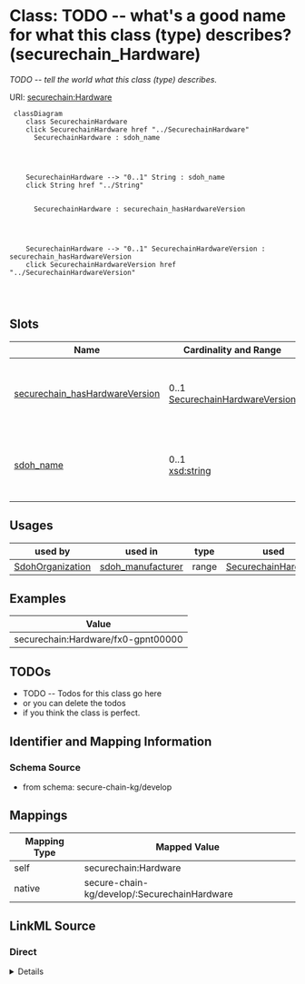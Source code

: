 

# Class: TODO -- what's a good name for what this class (type) describes? (securechain_Hardware)


_TODO -- tell the world what this class (type) describes._





URI: [securechain:Hardware](https://w3id.org/secure-chain/Hardware)






```mermaid
 classDiagram
    class SecurechainHardware
    click SecurechainHardware href "../SecurechainHardware"
      SecurechainHardware : sdoh_name
        
          
    
    
    SecurechainHardware --> "0..1" String : sdoh_name
    click String href "../String"

        
      SecurechainHardware : securechain_hasHardwareVersion
        
          
    
    
    SecurechainHardware --> "0..1" SecurechainHardwareVersion : securechain_hasHardwareVersion
    click SecurechainHardwareVersion href "../SecurechainHardwareVersion"

        
      
```




<!-- no inheritance hierarchy -->


## Slots

| Name | Cardinality and Range | Description | Inheritance |
| ---  | --- | --- | --- |
| [securechain_hasHardwareVersion](../slots/securechain_hasHardwareVersion.md) | 0..1 <br/> [SecurechainHardwareVersion](../classes/SecurechainHardwareVersion.md) | TODO -- tell the world what this slot (predicate) describes | direct |
| [sdoh_name](../slots/sdoh_name.md) | 0..1 <br/> [xsd:string](http://www.w3.org/2001/XMLSchema#string) | TODO -- tell the world what this slot (predicate) describes | direct |





## Usages

| used by | used in | type | used |
| ---  | --- | --- | --- |
| [SdohOrganization](../classes/SdohOrganization.md) | [sdoh_manufacturer](../slots/sdoh_manufacturer.md) | range | [SecurechainHardware](../classes/SecurechainHardware.md) |







## Examples

| Value |
| --- |
| securechain:Hardware/fx0-gpnt00000 |

## TODOs

* TODO -- Todos for this class go here
* or you can delete the todos
* if you think the class is perfect.

## Identifier and Mapping Information







### Schema Source


* from schema: secure-chain-kg/develop




## Mappings

| Mapping Type | Mapped Value |
| ---  | ---  |
| self | securechain:Hardware |
| native | secure-chain-kg/develop/:SecurechainHardware |







## LinkML Source

<!-- TODO: investigate https://stackoverflow.com/questions/37606292/how-to-create-tabbed-code-blocks-in-mkdocs-or-sphinx -->

### Direct

<details>
```yaml
name: securechain_Hardware
description: TODO -- tell the world what this class (type) describes.
title: TODO -- what's a good name for what this class (type) describes?
todos:
- TODO -- Todos for this class go here
- or you can delete the todos
- if you think the class is perfect.
notes:
- There are 53378 instances of this class.
examples:
- value: securechain:Hardware/fx0-gpnt00000
from_schema: secure-chain-kg/develop
slots:
- securechain_hasHardwareVersion
- sdoh_name
class_uri: securechain:Hardware

```
</details>

### Induced

<details>
```yaml
name: securechain_Hardware
description: TODO -- tell the world what this class (type) describes.
title: TODO -- what's a good name for what this class (type) describes?
todos:
- TODO -- Todos for this class go here
- or you can delete the todos
- if you think the class is perfect.
notes:
- There are 53378 instances of this class.
examples:
- value: securechain:Hardware/fx0-gpnt00000
from_schema: secure-chain-kg/develop
attributes:
  securechain_hasHardwareVersion:
    name: securechain_hasHardwareVersion
    description: TODO -- tell the world what this slot (predicate) describes.
    todos:
    - TODO -- Todos for this slot go here
    - or you can delete the todos
    - if you think the class is perfect.
    comments:
    - 57295 occurrences with subject type securechain_Hardware and object type securechain_HardwareVersion.
    examples:
    - value: securechain:Hardware/catalyst_3750x-48p-e securechain:hasHardwareVersion
        securechain:HardwareVersion/catalyst_3750x-48p-e#-
    from_schema: secure-chain-kg/develop
    rank: 1000
    slot_uri: securechain:hasHardwareVersion
    alias: securechain_hasHardwareVersion
    owner: securechain_Hardware
    domain_of:
    - securechain_Hardware
    range: securechain_HardwareVersion
  sdoh_name:
    name: sdoh_name
    description: TODO -- tell the world what this slot (predicate) describes.
    todos:
    - TODO -- Todos for this slot go here
    - or you can delete the todos
    - if you think the class is perfect.
    comments:
    - 53378 occurrences with subject type securechain_Hardware and object type string.
    - 22002 occurrences with subject type sdoh_Organization and object type string.
    - 34469 occurrences with subject type securechain_Software and object type string.
    - 20 occurrences with subject type sdoh_CreativeWork and object type string.
    examples:
    - value: securechain:Hardware/field_programmable_gate_array_programmable_acceleration_card_n3000
        sdoh:name field_programmable_gate_array_programmable_acceleration_card_n3000
    - value: schema:Organization/social_microblogging_pro_project sdoh:name social_microblogging_pro_project
    - value: securechain:Software/libcupscgi1 sdoh:name libcupscgi1
    - value: securechain:License/unlicense sdoh:name This is free and unencumbered
        software released into the public domain.
    from_schema: secure-chain-kg/develop
    rank: 1000
    slot_uri: sdoh:name
    alias: sdoh_name
    owner: securechain_Hardware
    domain_of:
    - securechain_Hardware
    - securechain_Software
    - sdoh_CreativeWork
    - sdoh_Organization
    range: string
class_uri: securechain:Hardware

```
</details>